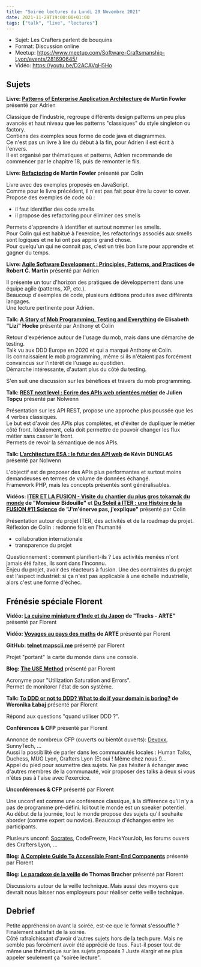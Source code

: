 ```yaml
---
title: "Soirée lectures du Lundi 29 Novembre 2021"
date: 2021-11-29T19:00:00+01:00
tags: ["talk", "live", "lectures"]
---
```


- Sujet: Les Crafters parlent de bouquins
- Format: Discussion online
- Meetup: https://www.meetup.com/Software-Craftsmanship-Lyon/events/281690645/
- Vidéo: https://youtu.be/D2ACAVqH5Ho

## Sujets

**Livre: [Patterns of Enterprise Application Architecture](https://www.martinfowler.com/books/eaa.html) de Martin Fowler** présenté par Adrien

Classique de l'industrie, regroupe différents design patterns un peu plus avancés et haut niveau que les patterns "classiques" du style singleton ou factory.  
Contiens des exemples sous forme de code java et diagrammes.  
Ce n'est pas un livre à lire du début à la fin, pour Adrien il est écrit à l'envers.  
Il est organisé par thématiques et patterns, Adrien recommande de commencer par le chapitre 18, puis de remonter le fils.  

**Livre: [Refactoring](https://www.martinfowler.com/books/refactoring.html) de Martin Fowler** présenté par Colin

Livre avec des exemples proposés en JavaScript.  
Comme pour le livre précédent, il n'est pas fait pour être lu cover to cover.  
Propose des exemples de code où :
- il faut identifier des code smells  
- il propose des refactoring pour éliminer ces smells  

Permets d'apprendre à identifier et surtout nommer les smells.  
Pour Colin qui est habitué à l'exercice, les refactorings associés aux smells sont logiques et ne lui ont pas appris grand chose.  
Pour quelqu'un qui ne connait pas, c'est un très bon livre pour apprendre et gagner du temps.  

**Livre: [Agile Software Development : Principles, Patterns, and Practices](https://onlinelibrary.wiley.com/doi/abs/10.1002/pfi.21408) de Robert C. Martin** présenté par Adrien

Il présente un tour d'horizon des pratiques de développement dans une équipe agile (patterns, XP, etc.).  
Beaucoup d'exemples de code, plusieurs éditions produites avec différents langages.  
Une lecture pertinente pour Adrien.  

**Talk: [A Story of Mob Programming, Testing and Everything](https://youtu.be/-wGmG7VuXns) de Elisabeth "Lizi" Hocke** présenté par Anthony et Colin

Retour d'expérience autour de l'usage du mob, mais dans une démarche de testing.  
Talk vu aux DDD Europe en 2020 et qui a marqué Anthony et Colin.  
Ils connaissaient le mob programming, même si ils n'étaient pas forcément convaincus sur l'intérêt de l'usage au quotidien.  
Démarche intéressante, d'autant plus du côté du testing.  

S'en suit une discussion sur les bénéfices et travers du mob programming.  

**Talk: [REST next level : Ecrire des APIs web orientées métier](https://youtu.be/96vfLoM3yxY) de Julien Topçu** présenté par Nolwenn

Présentation sur les API REST, propose une approche plus poussée que les 4 verbes classiques.  
Le but est d'avoir des APIs plus complètes, et d'éviter de dupliquer le métier côté front. Idéalement, cela doit permettre de pouvoir changer les flux métier sans casser le front.  
Permets de revoir la sémantique de nos APIs.  

**Talk: [L’architecture ESA : le futur des API web](https://youtu.be/nizgrkIuuVs) de Kévin DUNGLAS** présenté par Nolwenn

L'objectif est de proposer des APIs plus performantes et surtout moins demandeuses en termes de volume de données échangé.  
Framework PHP, mais les concepts présentés sont généralisables.  

**Vidéos: [ITER ET LA FUSION - Visite du chantier du plus gros tokamak du monde](https://youtu.be/36WpRwY2DYw) de "Monsieur Bidouille"** et **[Du Soleil à ITER : une Histoire de la FUSION #11 Science](https://youtu.be/JjgcD2o7IME) de
"J'm'énerve pas, j'explique"** présenté par Colin

Présentation autour du projet ITER, des activités et de la roadmap du projet.  
Réflexion de Colin : redonne fois en l'humanité
- collaboration internationale  
- transparence du projet  

Questionnement : comment planifient-ils ? Les activités menées n'ont jamais été faites, ils sont dans l'inconnu.  
Enjeu du projet, avoir des réacteurs à fusion. Une des contraintes du projet est l'aspect industriel: si ça n'est pas applicable à une échelle industrielle, alors c'est une forme d'échec.  

## Frénésie spéciale Florent

**Vidéo: [La cuisine miniature d’Inde et du Japon](https://youtu.be/MkdMBx6EOU0) de "Tracks - ARTE"** présenté par Florent

**Vidéo: [Voyages au pays des maths](https://www.arte.tv/fr/videos/097454-006-A/voyages-au-pays-des-maths/) de ARTE** présenté par Florent

**GitHub: [telnet mapscii.me](https://github.com/rastapasta/mapscii)** présenté par Florent

Projet "portant" la carte du monde dans une console.  

**Blog: [The USE Method](https://www.brendangregg.com/usemethod.html)** présenté par Florent

Acronyme pour "Utilization Saturation and Errors".  
Permet de monitorer l'état de son système.  

**Talk: [To DDD or not to DDD? What to do if your domain is boring?](https://youtu.be/h6WvetICeo4) de Weronika Łabaj** présenté par Florent

Répond aux questions "quand utiliser DDD ?".  

**Conférences & CFP** présenté par Florent

Annonce de nombreux CFP (ouverts ou bientôt ouverts): [Devoxx](https://cfp.devoxx.fr/), SunnyTech, ...  
Aussi la possibilité de parler dans les communautés locales : Human Talks, Duchess, MUG Lyon, Crafters Lyon (Et oui ! Même chez nous !)...  
Appel du pied pour soumettre des sujets. Ne pas hésiter à échanger avec d'autres membres de la communauté, voir proposer des talks à deux si vous n'êtes pas à l'aise avec l'exercice.  

**Unconférences & CFP** présenté par Florent

Une unconf est comme une conférence classique, à la différence qu'il n'y a pas de programme pré-défini. Ici tout le monde est un speaker potentiel.  
Au début de la journée, tout le monde propose des sujets qu'il souhaite aborder (comme expert ou novice). Beaucoup d'échanges entre les participants.  

Plusieurs unconf: [Socrates](https://socrates-fr.github.io/#team), CodeFreeze, HackYourJob, les forums ouvers des Crafters Lyon, ...

**Blog: [A Complete Guide To Accessible Front-End Components](https://www.smashingmagazine.com/2021/03/complete-guide-accessible-front-end-components/)** présenté par Florent

**Blog: [Le paradoxe de la veille](https://sadraskol.com/posts/le-paradoxe-de-la-veille/) de Thomas Bracher** présenté par Florent

Discussions autour de la veille technique. Mais aussi des moyens que devrait nous laisser nos employeurs pour réaliser cette veille technique.  

## Debrief

Petite appréhension avant la soirée, est-ce que le format s'essouffle ? Finalement satisfait de la soirée.  
Côté rafraîchissant d'avoir d'autres sujets hors de la tech pure. Mais ne semble pas forcément avoir été apprécié de tous. Faut-il poser tout de même une thématique sur les sujets proposés ? Juste élargir et ne plus appeler seulement ça "soirée lecture".  
